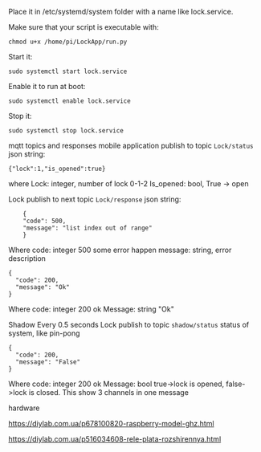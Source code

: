 Place it in /etc/systemd/system folder with a name like lock.service.

Make sure that your script is executable with:

    chmod u+x /home/pi/LockApp/run.py
Start it:

    sudo systemctl start lock.service
Enable it to run at boot:

    sudo systemctl enable lock.service
Stop it:
    
    sudo systemctl stop lock.service

mqtt topics and responses
mobile application publish to topic `Lock/status`  json string:

    {"lock":1,"is_opened":true}
where
Lock: integer, number of lock 0-1-2
Is_opened: bool, True -> open

Lock publish to next topic `Lock/response` json string:

        {
        "code": 500,
        "message": "list index out of range"
        }
Where
code: integer 500 some error happen
message: string, error description

    {
      "code": 200,
      "message": "Ok"
    }
Where
code: integer 200 ok
Message: string "Ok"

Shadow
Every 0.5 seconds Lock publish to topic `shadow/status` status of system, like pin-pong

    {
      "code": 200,
      "message": "False"
    }
Where
code: integer 200 ok
Message: bool true->lock is opened, false->lock is closed.
This show 3 channels in one message

hardware

https://diylab.com.ua/p678100820-raspberry-model-ghz.html

https://diylab.com.ua/p516034608-rele-plata-rozshirennya.html